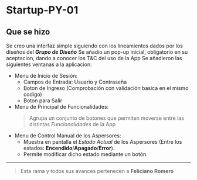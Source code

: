 # Startup-PY-01
## Que se hizo
Se creo una interfaz simple siguiendo con los lineamientos dados por los diseños del **_Grupo de Diseño_**
Se añadio un pop-up inicial, obligatorio en su aceptacion, dando a conocer los T&C del uso de la App
Se añadieron las siguientes ventanas a la aplicacion:
- Menu de Inicio de Sesión:
	- Campos de Entrada: Usuario y Contraseña
	- Boton de Ingreso (Comprobación con validación basica en el mismo codigo)
	- Boton para Salir
- Menu de Principal de Funcionalidades:
	>Agrupa un conjunto de botones que permiten moverse entre las distintas _Funcionalidades_ de la App
- Menu de Control Manual de los Aspersores:
	- Muestra en pantalla el *Estado Actual* de los Aspersores (Entre los estados: **Encendido**/**Apagado**/**Error**).
	- Permite modificar dicho estado mediante un botón.
---
> Esta rama y todos sus avances pertenecen a **Feliciano Romero**